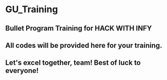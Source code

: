 # GU_Training

## Bullet Program Training for HACK WITH INFY

## All codes will be provided here for your training.

## Let's excel together, team! Best of luck to everyone!